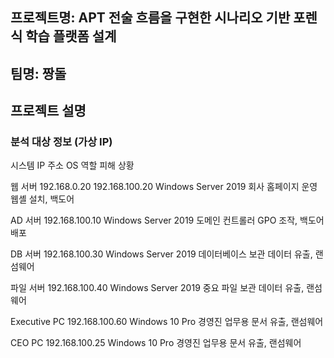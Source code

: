 ## 프로젝트명: APT 전술 흐름을 구현한 시나리오 기반 포렌식 학습 플랫폼 설계
## 팀명: 짱돌
## 프로젝트 설명
###



### 분석 대상 정보 (가상 IP)
시스템	          IP 주소	               OS	                   역할	             피해 상황

웹 서버      	192.168.0.20
              192.168.100.20	  Windows Server 2019	   회사 홈페이지 운영	  웹셸 설치, 백도어
              
AD 서버	      192.168.100.10	  Windows Server 2019	   도메인 컨트롤러	      GPO 조작, 백도어 배포

DB 서버	      192.168.100.30	  Windows Server 2019	   데이터베이스 보관	    데이터 유출, 랜섬웨어

파일 서버	    192.168.100.40	  Windows Server 2019	   중요 파일 보관	      데이터 유출, 랜섬웨어

Executive PC	192.168.100.60	  Windows 10 Pro	       경영진 업무용	        문서 유출, 랜섬웨어

CEO PC	      192.168.100.25	  Windows 10 Pro	       경영진 업무용	        문서 유출, 랜섬웨어

